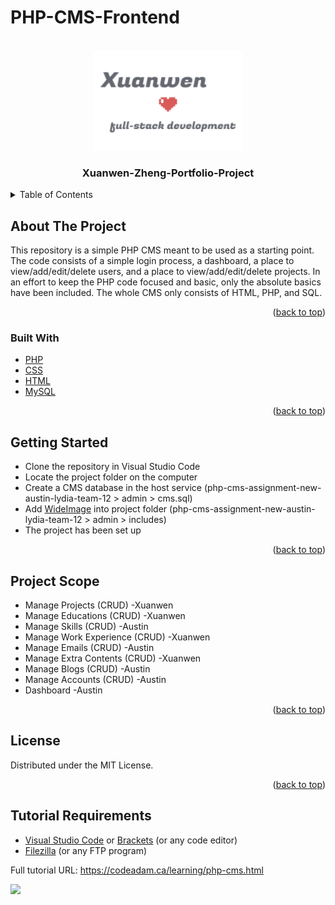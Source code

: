 # PHP-CMS-Frontend

<div id="top"></div>
<!-- PROJECT LOGO -->
<br />
<div align="center">
  
  <a href="http://xuanwen.epizy.com/">
    <img src="assets/images/logo.png" alt="Logo" width="240" height="160">
  </a>

  <h3 align="center">Xuanwen-Zheng-Portfolio-Project</h3>
  
</div>



<!-- TABLE OF CONTENTS -->
<details>
  <summary>Table of Contents</summary>
  <ol>
    <li>
      <a href="#about-the-project">About The Project</a>
      <ul>
        <li><a href="#built-with">Built With</a></li>
      </ul>
    </li>
    <li>
      <a href="#getting-started">Getting Started</a>
    </li>
    <li><a href="#project-scope">Project Scope</a></li>
    <li><a href="#license">License</a></li>
    <li><a href="#tutorial-requirements">Tutorial Requirements</a></li>
  </ol>
</details>



<!-- ABOUT THE PROJECT -->
## About The Project

This repository is a simple PHP CMS meant to be used as a starting point. The code consists of a simple login process, a dashboard, a place to view/add/edit/delete users, and a place to view/add/edit/delete projects. In an effort to keep the PHP code focused and basic, only the absolute basics have been included. The whole CMS only consists of HTML, PHP, and SQL.

<p align="right">(<a href="#top">back to top</a>)</p>



### Built With

* [PHP](https://www.php.net/)
* [CSS](https://www.w3.org/Style/CSS/)
* [HTML](https://www.w3.org/html/)
* [MySQL](https://www.mysql.com/)

<p align="right">(<a href="#top">back to top</a>)</p>



<!-- GETTING STARTED -->
## Getting Started

- Clone the repository in Visual Studio Code
- Locate the project folder on the computer
- Create a CMS database in the host service (php-cms-assignment-new-austin-lydia-team-12 > admin > cms.sql)
- Add [WideImage](http://wideimage.sourceforge.net/) into project folder (php-cms-assignment-new-austin-lydia-team-12 > admin > includes)
- The project has been set up


<p align="right">(<a href="#top">back to top</a>)</p>



<!-- Project Scope -->
## Project Scope

- Manage Projects (CRUD) -Xuanwen
- Manage Educations (CRUD) -Xuanwen
- Manage Skills (CRUD) -Austin
- Manage Work Experience (CRUD) -Xuanwen
- Manage Emails (CRUD) -Austin
- Manage Extra Contents (CRUD) -Xuanwen
- Manage Blogs (CRUD) -Austin
- Manage Accounts (CRUD) -Austin
- Dashboard -Austin

<p align="right">(<a href="#top">back to top</a>)</p>


<!-- LICENSE -->
## License

Distributed under the MIT License.

<p align="right">(<a href="#top">back to top</a>)</p>


<!-- Tutorial Requirements -->
## Tutorial Requirements

* [Visual Studio Code](https://code.visualstudio.com/) or [Brackets](http://brackets.io/) (or any code editor)
* [Filezilla](https://filezilla-project.org/) (or any FTP program)

Full tutorial URL: https://codeadam.ca/learning/php-cms.html

<a href="https://codeadam.ca">
<img src="https://codeadam.ca/images/code-block.png" width="100">
</a>
